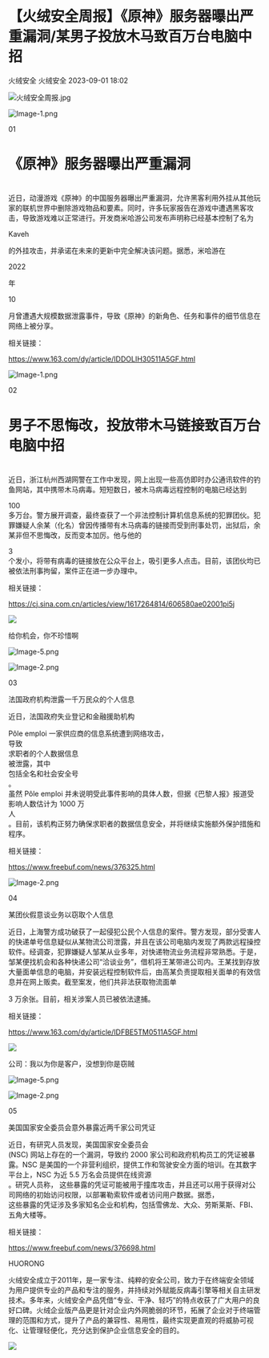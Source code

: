 #  ​【火绒安全周报】《原神》服务器曝出严重漏洞/某男子投放木马致百万台电脑中招   
火绒安全  火绒安全   2023-09-01 18:02  
  
![](https://mmbiz.qpic.cn/sz_mmbiz_jpg/0icdicRft8tz584Db5bkHHF0Ae4VyB1kgfJrwVqxAc2JfonB0xdLmbbcSjwucZSUulth5uVt0Xf1QoGfCdlkaxJA/640?wx_fmt=jpeg "火绒安全周报.jpg")  
  
  
![](https://mmbiz.qpic.cn/sz_mmbiz_png/0icdicRft8tz584Db5bkHHF0Ae4VyB1kgf6S321CIMLp4DgUugEfibGJJRL5pLSNpdGqyCOuRFVlnoTNwXPrv1V0A/640?wx_fmt=png "Image-1.png")  
  
01  
# 《原神》服务器曝出严重漏洞  
#   
  
  
  
近日，动漫游戏《原神》的中国服务器曝出严重漏洞，允许黑客利用外挂从其他玩家的联机世界中删除游戏物品和要素。同时，许多玩家报告在游戏中遭遇黑客攻击，导致游戏难以正常进行。开发商米哈游公司发布声明称已经基本控制了名为  
   
Kaveh  
   
的外挂攻击，并承诺在未来的更新中完全解决该问题。据悉，米哈游在  
   
2022  
   
年  
   
10  
   
月曾遭遇大规模数据泄露事件，导致《原神》的新角色、任务和事件的细节信息在网络上被分享。  
  
  
相关链接：  
  
https://www.163.com/dy/article/IDDOLIH30511A5GF.html  
  
  
  
![](https://mmbiz.qpic.cn/sz_mmbiz_png/0icdicRft8tz584Db5bkHHF0Ae4VyB1kgfLXn4pR4xZ79vAfqSvG7Rj7AUK9hfGWrM6RA9ZMlzmXykibkzOsnlibqg/640?wx_fmt=png "Image-1.png")  
  
02  
# 男子不思悔改，投放带木马链接致百万台电脑中招  
#   
  
  
  
近日，浙江杭州西湖网警在工作中发现，网上出现一些高仿即时办公通讯软件的钓鱼网站，其中携带木马病毒。短短数日，被木马病毒远程控制的电脑已经达到  
   
100   
多万台。警方展开调查，最终查获了一个非法控制计算机信息系统的犯罪团伙。犯罪嫌疑人余某（化名）曾因传播带有木马病毒的链接而受到刑事处罚，出狱后，余某非但不思悔改，反而变本加厉。他与他的  
   
3   
个发小，将带有病毒的链接放在公众平台上，吸引更多人点击。目前，该团伙均已被依法刑事拘留，案件正在进一步办理中。  
  
  
相关链接：  
  
https://cj.sina.com.cn/articles/view/1617264814/606580ae02001pi5j  
  
![](https://mmbiz.qpic.cn/sz_mmbiz_jpg/0icdicRft8tz7YQwNIBIklsvP1Gv1xBKlrk2s9NJBB7WVS4crTibEBiajx8G3YJIKQeCBYOUTCG1pq34zhgRFov1tw/640?wx_fmt=jpeg&wxfrom=5&wx_lazy=1&wx_co=1 "")  
  
给你机会，你不珍惜啊  
  
  
  
![](https://mmbiz.qpic.cn/sz_mmbiz_png/0icdicRft8tz584Db5bkHHF0Ae4VyB1kgfF8u2NdSQ56OX1DgN2D8ibawAibsuQUcluwrXj4OAUafuyGxwqBmGia5Cg/640?wx_fmt=png "Image-5.png")  
  
  
  
  
![](https://mmbiz.qpic.cn/sz_mmbiz_png/0icdicRft8tz584Db5bkHHF0Ae4VyB1kgftKrLLaloKe1gicqP9ju7doyA2XmQBStq9XJicH51RT4JiaQZCLuQtlERQ/640?wx_fmt=png "Image-2.png")  
  
03  
  
  
  
法国政府机构泄露一千万民众的个人信息  
  
  
  
近日，法国政府失业登记和金融援助机构  
   
Pôle emploi 一家供应商的信息系统遭到网络攻击，  
导致  
求职者的个人数据信息  
被泄露，其中  
包括全名和社会安全号  
。  
虽然 Pôle emploi
并未说明受此事件影响的具体人数，但据《巴黎人报》报道受影响人数估计为 1000 万  
人  
。目前，该机构正努力确保求职者的数据信息安全，并将继续实施额外保护措施和程序。  
  
  
  
相关链接：  
  
https://www.freebuf.com/news/376325.html  
  
  
  
![](https://mmbiz.qpic.cn/sz_mmbiz_png/0icdicRft8tz584Db5bkHHF0Ae4VyB1kgfzxzDREQNwt196eHDgLpT50D3awrRdYicqibbQ68pPBDZ6Y0aArxXUaqg/640?wx_fmt=png "Image-2.png")  
  
04  
  
  
  
某团伙假意谈业务以窃取个人信息  
  
  
  
近日，上海警方成功破获了一起侵犯公民个人信息的案件。警方发现，部分受害人的快递单号信息疑似从某物流公司泄露，并且在该公司电脑内发现了两款远程操控软件。经调查，犯罪嫌疑人邹某从业多年，对快递物流业务流程非常熟悉。于是，邹某便找机会和各种快递公司“洽谈业务”，借机将王某带进公司内。王某找到存放大量面单信息的电脑，并安装远程控制软件后，由高某负责提取相关面单的有效信息并在网上贩卖。截至案发，他们共非法获取物流面单  
   
3 万余张。目前，相关涉案人员已被依法逮捕。  
  
  
  
  
相关链接：  
  
https://www.163.com/dy/article/IDFBE5TM0511A5GF.html  
  
  
![](https://mmbiz.qpic.cn/sz_mmbiz_jpg/0icdicRft8tz7YQwNIBIklsvP1Gv1xBKlrk2s9NJBB7WVS4crTibEBiajx8G3YJIKQeCBYOUTCG1pq34zhgRFov1tw/640?wx_fmt=jpeg&wxfrom=5&wx_lazy=1&wx_co=1 "")  
  
公司：我以为你是客户，没想到你是窃贼  
  
  
  
![](https://mmbiz.qpic.cn/sz_mmbiz_png/0icdicRft8tz584Db5bkHHF0Ae4VyB1kgfwZfoFkKUQibj1gl3gDJaOiaCic5RhljticftYDk8Lqmt6pAqIYL1vmODhw/640?wx_fmt=png "Image-5.png")  
  
  
  
![](https://mmbiz.qpic.cn/sz_mmbiz_png/0icdicRft8tz584Db5bkHHF0Ae4VyB1kgfdHE3GZoNuLjUiakQ9jshEb3v6iaSWExbD5yurVkwBJz5NoCibqXS33eOw/640?wx_fmt=png "Image-2.png")  
  
05  
  
  
  
美国国家安全委员会意外暴露近两千家公司凭证  
  
  
  
近日，有研究人员发现，美国国家安全委员会  
 (NSC) 网站上存在的一个漏洞，导致约
2000 家公司和政府机构员工的凭证被暴露。NSC 是美国的一个非营利组织，提供工作和驾驶安全方面的培训。在其数字平台上，NSC 为近 5.5
万名会员提供在线资源  
。研究人员称，
这些暴露的凭证可能被用于撞库攻击，并且还可以用于获得对公司网络的初始访问权限，以部署勒索软件或者访问用户数据。据悉，  
这些暴露的凭证涉及多家知名企业和机构，包括雪佛龙、大众、劳斯莱斯、FBI、五角大楼等。  
  
  
  
  
相关链接：  
  
https://www.freebuf.com/news/376698.html  
  
  
HUORONG  
  
火绒安全成立于2011年，是一家专注、纯粹的安全公司，致力于在终端安全领域为用户提供专业的产品和专注的服务，并持续对外赋能反病毒引擎等相关自主研发技术。多年来，火绒安全产品凭借“专业、干净、轻巧”的特点收获了广大用户的良好口碑。火绒企业版产品更是针对企业内外网脆弱的环节，拓展了企业对于终端管理的范围和方式，提升了产品的兼容性、易用性，最终实现更直观的将威胁可视化、让管理轻便化，充分达到保护企业信息安全的目的。  
  
![](https://mmbiz.qpic.cn/sz_mmbiz_png/0icdicRft8tz4K1e9ubHiaGLicyPrL2TGOQUVuzGfhiavltoNEsaCLCyJXChRib3yHaPTI00hV8oFkSsvwgunn2k0wSg/640?wx_fmt=png&wxfrom=5&wx_lazy=1&wx_co=1 "")  
  
  
